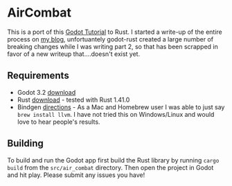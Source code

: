 # AirCombat

This is a port of this [Godot Tutorial](https://devga.me/tutorials/godot2d/getting-started-with-godot/) to Rust. I started a write-up of the entire process on [my blog](https://paytonrules.com/post/games-in-rust-with-godot-part-one/), unfortuantely godot-rust created a large number of breaking changes while I was writing part 2, so that has been scrapped in favor of a new writeup that....doesn't exist yet.

## Requirements

* Godot 3.2 [download](https://godotengine.org/)
* Rust [download](https://www.rust-lang.org/) - tested with Rust 1.41.0
* Bindgen [directions](https://rust-lang.github.io/rust-bindgen/requirements.html) - As a Mac and Homebrew user I was able to just say `brew install llvm`. I have not tried this on Windows/Linux and would love to hear people's results.

## Building

To build and run the Godot app first build the Rust library by running `cargo build` from the `src/air_combat` directory. Then open the project in Godot and hit play. Please submit any issues you have!


